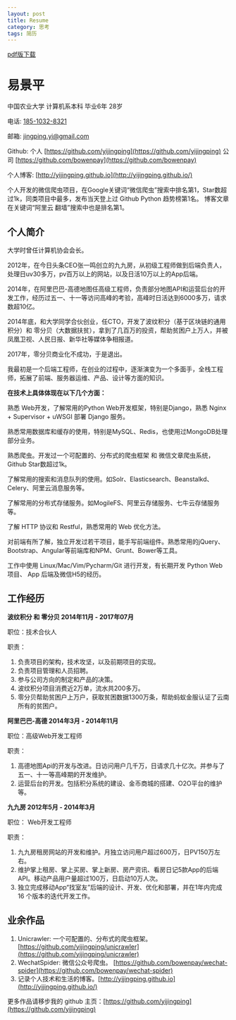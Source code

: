 ```yaml
---
layout: post
title: Resume
category: 思考
tags: 简历
---
```


[pdf版下载](/assets/media/全栈开发工程师-易景平.pdf)

易景平
==========

中国农业大学 计算机系本科 毕业6年 28岁

电话: [185-1032-8321](tel://18510328321)

邮箱: [jingping.yi@gmail.com](mailto://jingping.yi@gmail.com)

Github:  个人 [https://github.com/yijingping](https://github.com/yijingping)
  公司 [https://github.com/bowenpay](https://github.com/bowenpay) 
 
个人博客: [http://yijingping.github.io](http://yijingping.github.io/)

个人开发的微信爬虫项目，在Google关键词“微信爬虫”搜索中排名第1，Star数超过1k，同类项目中最多，发布当天登上过 Github Python 趋势榜第1名。
博客文章在关键词“阿里云 翻墙”搜索中也是排名第1。

个人简介
----------
大学时曾任计算机协会会长。

2012年，在今日头条CEO张一鸣创立的九九房，从初级工程师做到后端负责人，处理日uv30多万，pv百万以上的网站，以及日活10万以上的App后端。

2014年，在阿里巴巴-高德地图任高级工程师，负责部分地图API和运营后台的开发工作，经历过五一、十一等访问高峰的考验，高峰时日活达到6000多万，请求数超10亿。

2014年底，和大学同学合伙创业，任CTO，开发了波纹积分（基于区块链的通用积分）和 零分贝（大数据扶贫），拿到了几百万的投资，帮助贫困户上万人，并被凤凰卫视、人民日报、新华社等媒体争相报道。

2017年，零分贝商业化不成功，于是退出。

我最初是一个后端工程师，在创业的过程中，逐渐演变为一个多面手，全栈工程师，拓展了前端、服务器运维、产品、设计等方面的知识。

**在技术上具体体现在以下几个方面：**

熟悉 Web开发，了解常用的Python Web开发框架，特别是Django，熟悉 Nginx + Supervisor + uWSGI 部署 Django 服务。

熟悉常用数据库和缓存的使用，特别是MySQL、Redis，也使用过MongoDB处理部分业务。

熟悉爬虫。开发过一个可配置的、分布式的爬虫框架 和 微信文章爬虫系统，Github Star数超过1k。

了解常用的搜索和消息队列的使用。如Solr、Elasticsearch、Beanstalkd、Celery、阿里云消息服务等。

了解常用的分布式存储服务。如MogileFS、阿里云存储服务、七牛云存储服务等。

了解 HTTP 协议和 Restful，熟悉常用的 Web 优化方法。

对前端有所了解，独立开发过若干项目，能手写前端组件。熟悉常用的jQuery、Bootstrap、Angular等前端库和NPM、Grunt、Bower等工具。

工作中使用 Linux/Mac/Vim/Pycharm/Git 进行开发，有长期开发 Python Web 项目、 App 后端及微信H5的经历。


工作经历
----------

**波纹积分 和 零分贝 2014年11月 - 2017年07月**

职位：技术合伙人

职责：

1. 负责项目的架构，技术攻坚，以及前期项目的实现。
2. 负责项目管理和人员招聘。
3. 参与公司方向的制定和产品的决策。
4. 波纹积分项目消费近2万单，流水共200多万。
5. 零分贝帮助贫困户上万户，获取贫困数据1300万条，帮助蚂蚁金服认证了云南所有的贫困户。

**阿里巴巴-高德 2014年3月 - 2014年11月**

职位：高级Web开发工程师

职责：

1. 高德地图Api的开发与改进。日访问用户几千万，日请求几十亿次。并参与了五一、十一等高峰期的开发维护。
2. 运营后台的开发。包括积分系统的建设、金币商城的搭建、O2O平台的维护等。

**九九房 2012年5月 - 2014年3月**

职位： Web开发工程师

职责：

1. 九九房租房网站的开发和维护。月独立访问用户超过600万，日PV150万左右。
2. 维护掌上租房、掌上买房、掌上新房、房产资讯、看房日记5款App的后端API。移动产品用户量超过100万，日启动10万人次。
3. 独立完成移动App“找室友”后端的设计、开发、优化和部署，并在1年内完成 16 个版本的迭代开发工作。

业余作品
-------
1. Unicrawler: 一个可配置的、分布式的爬虫框架。[https://github.com/yijingping/unicrawler](https://github.com/yijingping/unicrawler)
2. WechatSpider: 微信公众号爬虫。 [https://github.com/bowenpay/wechat-spider](https://github.com/bowenpay/wechat-spider)
3. 记录个人技术和生活的博客。[http://yijingping.github.io](http://yijingping.github.io/)

更多作品请移步我的 github 主页：[https://github.com/yijingping](https://github.com/yijingping)

